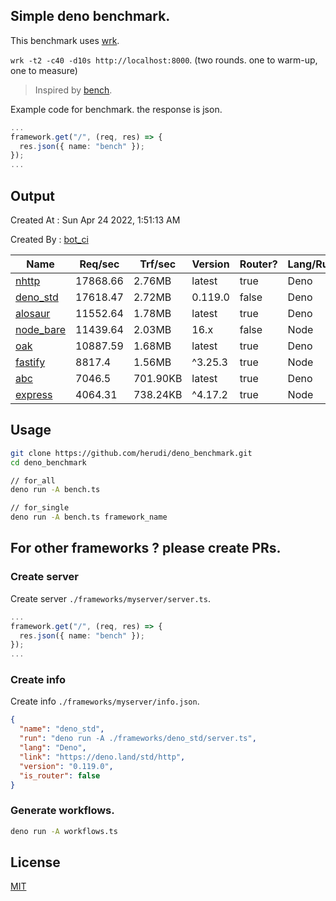 ## Simple deno benchmark.
This benchmark uses [wrk](https://github.com/wg/wrk).

`wrk -t2 -c40 -d10s http://localhost:8000`. (two rounds. one to warm-up, one to measure)

> Inspired by [bench](https://github.com/denosaurs/bench).

Example code for benchmark. the response is json.
```ts
...
framework.get("/", (req, res) => {
  res.json({ name: "bench" });
});
...
```

## Output
Created At : Sun Apr 24 2022, 1:51:13 AM

Created By : [bot_ci](https://github.com/herudi/deno_benchmarks/commits?author=github-actions%5Bbot%5D)

|Name|Req/sec|Trf/sec|Version|Router?|Lang/Runtime|
|----|----|----|----|----|----|
|[nhttp](https://github.com/nhttp/nhttp)|17868.66|2.76MB|latest|true|Deno|
|[deno_std](https://deno.land/std/http)|17618.47|2.72MB|0.119.0|false|Deno|
|[alosaur](https://github.com/alosaur/alosaur)|11552.64|1.78MB|latest|true|Deno|
|[node_bare](https://nodejs.org)|11439.64|2.03MB|16.x|false|Node|
|[oak](https://github.com/oakserver/oak)|10887.59|1.68MB|latest|true|Deno|
|[fastify](https://github.com/fastify/fastify)|8817.4|1.56MB|^3.25.3|true|Node|
|[abc](https://deno.land/x/abc)|7046.5|701.90KB|latest|true|Deno|
|[express](https://github.com/expressjs/express)|4064.31|738.24KB|^4.17.2|true|Node|


## Usage
```bash
git clone https://github.com/herudi/deno_benchmark.git
cd deno_benchmark

// for_all
deno run -A bench.ts

// for_single
deno run -A bench.ts framework_name
```
## For other frameworks ? please create PRs.
### Create server
Create server `./frameworks/myserver/server.ts`.
```ts
...
framework.get("/", (req, res) => {
  res.json({ name: "bench" });
});
...
```
### Create info
Create info `./frameworks/myserver/info.json`.
```json
{
  "name": "deno_std",
  "run": "deno run -A ./frameworks/deno_std/server.ts",
  "lang": "Deno",
  "link": "https://deno.land/std/http",
  "version": "0.119.0",
  "is_router": false
}
```
### Generate workflows.
```bash
deno run -A workflows.ts
```
## License

[MIT](LICENSE)

